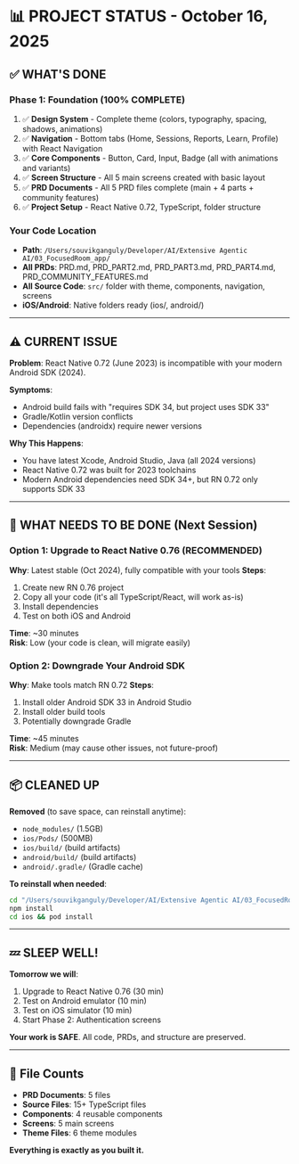 # 📊 PROJECT STATUS - October 16, 2025

## ✅ WHAT'S DONE

### Phase 1: Foundation (100% COMPLETE)
1. ✅ **Design System** - Complete theme (colors, typography, spacing, shadows, animations)
2. ✅ **Navigation** - Bottom tabs (Home, Sessions, Reports, Learn, Profile) with React Navigation
3. ✅ **Core Components** - Button, Card, Input, Badge (all with animations and variants)
4. ✅ **Screen Structure** - All 5 main screens created with basic layout
5. ✅ **PRD Documents** - All 5 PRD files complete (main + 4 parts + community features)
6. ✅ **Project Setup** - React Native 0.72, TypeScript, folder structure

### Your Code Location
- **Path**: `/Users/souvikganguly/Developer/AI/Extensive Agentic AI/03_FocusedRoom_app/`
- **All PRDs**: PRD.md, PRD_PART2.md, PRD_PART3.md, PRD_PART4.md, PRD_COMMUNITY_FEATURES.md
- **All Source Code**: `src/` folder with theme, components, navigation, screens
- **iOS/Android**: Native folders ready (ios/, android/)

---

## ⚠️ CURRENT ISSUE

**Problem**: React Native 0.72 (June 2023) is incompatible with your modern Android SDK (2024).

**Symptoms**:
- Android build fails with "requires SDK 34, but project uses SDK 33"
- Gradle/Kotlin version conflicts
- Dependencies (androidx) require newer versions

**Why This Happens**:
- You have latest Xcode, Android Studio, Java (all 2024 versions)
- React Native 0.72 was built for 2023 toolchains
- Modern Android dependencies need SDK 34+, but RN 0.72 only supports SDK 33

---

## 🎯 WHAT NEEDS TO BE DONE (Next Session)

### Option 1: Upgrade to React Native 0.76 (RECOMMENDED)
**Why**: Latest stable (Oct 2024), fully compatible with your tools
**Steps**:
1. Create new RN 0.76 project
2. Copy all your code (it's all TypeScript/React, will work as-is)
3. Install dependencies
4. Test on both iOS and Android

**Time**: ~30 minutes  
**Risk**: Low (your code is clean, will migrate easily)

### Option 2: Downgrade Your Android SDK
**Why**: Make tools match RN 0.72
**Steps**:
1. Install older Android SDK 33 in Android Studio
2. Install older build tools
3. Potentially downgrade Gradle

**Time**: ~45 minutes  
**Risk**: Medium (may cause other issues, not future-proof)

---

## 📦 CLEANED UP

**Removed** (to save space, can reinstall anytime):
- `node_modules/` (1.5GB)
- `ios/Pods/` (500MB)
- `ios/build/` (build artifacts)
- `android/build/` (build artifacts)
- `android/.gradle/` (Gradle cache)

**To reinstall when needed**:
```bash
cd "/Users/souvikganguly/Developer/AI/Extensive Agentic AI/03_FocusedRoom_app"
npm install
cd ios && pod install
```

---

## 💤 SLEEP WELL!

**Tomorrow we will**:
1. Upgrade to React Native 0.76 (30 min)
2. Test on Android emulator (10 min)
3. Test on iOS simulator (10 min)
4. Start Phase 2: Authentication screens

**Your work is SAFE**. All code, PRDs, and structure are preserved.

---

## 📁 File Counts
- **PRD Documents**: 5 files
- **Source Files**: 15+ TypeScript files
- **Components**: 4 reusable components
- **Screens**: 5 main screens
- **Theme Files**: 6 theme modules

**Everything is exactly as you built it.**

